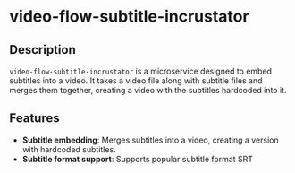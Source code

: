 # video-flow-subtitle-incrustator

## Description

`video-flow-subtitle-incrustator` is a microservice designed to embed subtitles into a video. It takes a video file along with subtitle files and merges them together, creating a video with the subtitles hardcoded into it.

## Features

- **Subtitle embedding**: Merges subtitles into a video, creating a version with hardcoded subtitles.
- **Subtitle format support**: Supports popular subtitle format SRT

